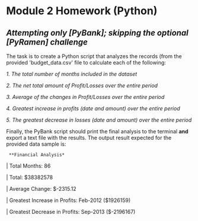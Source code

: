 # Module 2 Homework (Python)
## _Attempting only [PyBank]; skipping the optional [PyRamen] challenge_

The task is to create a Python script that analyzes the records (from the provided 'budget_data.csv' file to calculate each of the following:

   _1. The total number of months included in the dataset_
 
   _2. The net total amount of Profit/Losses over the entire period_
 
   _3. Average of the changes in Profit/Losses over the entire period_
 
   _4. Greatest increase in profits (date and amount) over the entire period_
 
   _5. The greatest decrease in losses (date and amount) over the entire period_


Finally, the PyBank script should print the final analysis to the terminal **and** export a text file with the results. The output result expected for the provided data sample is:

 ` **Financial Analysis*`
  
 | Total Months: 86
  
 | Total: $38382578
  
 | Average  Change: $-2315.12
  
 | Greatest Increase in Profits: Feb-2012 ($1926159)
  
 | Greatest Decrease in Profits: Sep-2013 ($-2196167)
  
